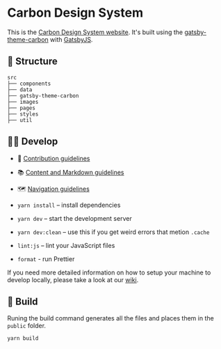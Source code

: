 # Carbon Design System

This is the [Carbon Design System website](http://www.carbondesignsystem.com). It's built using the [gatsby-theme-carbon](https://gatsby-theme-carbon.now.sh/) with [GatsbyJS](https://www.gatsbyjs.org/).

## 📂 Structure

```
src
├── components
├── data
├── gatsby-theme-carbon
├── images
├── pages
├── styles
├── util
```

## 👩‍💻 Develop

- 🤝 [Contribution guidelines](.github/CONTRIBUTING.md)
- 📚 [Content and Markdown guidelines](https://gatsby-theme-carbon.now.sh/components/markdown)
- 🗺 [Navigation guidelines](https://gatsby-theme-carbon.now.sh/guides/navigation/sidebar)

- `yarn install` – install dependencies
- `yarn dev` – start the development server
- `yarn dev:clean` – use this if you get weird errors that metion `.cache`
- `lint:js` – lint your JavaScript files
- `format` - run Prettier

If you need more detailed information on how to setup your machine to develop locally, please take a look at our [wiki](https://github.com/carbon-design-system/carbon-website/wiki).

## 🚀 Build

Runing the build command generates all the files and places them in the `public` folder.

```
yarn build
```
